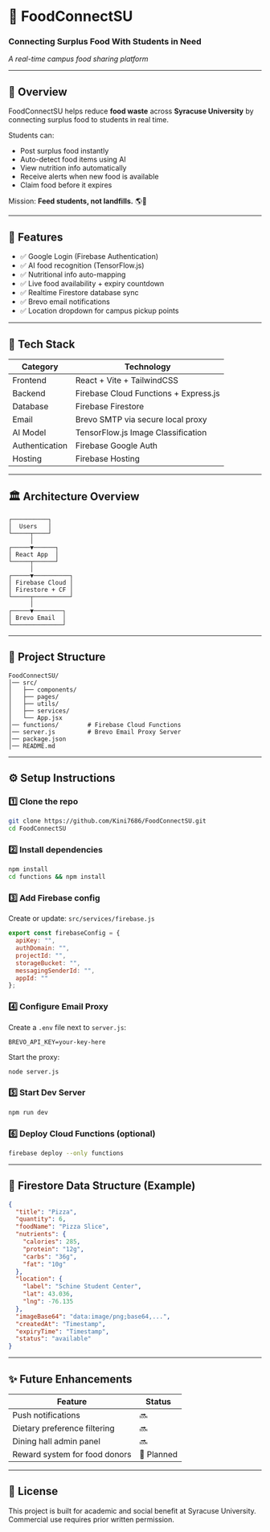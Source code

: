 # 🍱 FoodConnectSU  
### Connecting Surplus Food With Students in Need  
_A real-time campus food sharing platform_

---

## 📌 Overview

FoodConnectSU helps reduce **food waste** across **Syracuse University** by connecting surplus food to students in real time.

Students can:
- Post surplus food instantly
- Auto-detect food items using AI
- View nutrition info automatically
- Receive alerts when new food is available
- Claim food before it expires

Mission: **Feed students, not landfills.** 🌎💚

---

## 🚀 Features

- ✅ Google Login (Firebase Authentication)
- ✅ AI food recognition (TensorFlow.js)
- ✅ Nutritional info auto-mapping
- ✅ Live food availability + expiry countdown
- ✅ Realtime Firestore database sync
- ✅ Brevo email notifications
- ✅ Location dropdown for campus pickup points

---

## 🧩 Tech Stack

| Category | Technology |
|---------|------------|
| Frontend | React + Vite + TailwindCSS |
| Backend | Firebase Cloud Functions + Express.js |
| Database | Firebase Firestore |
| Email | Brevo SMTP via secure local proxy |
| AI Model | TensorFlow.js Image Classification |
| Authentication | Firebase Google Auth |
| Hosting | Firebase Hosting |

---

## 🏛 Architecture Overview

```
┌──────────┐
│  Users   │
└─────┬────┘
      │
┌─────▼──────┐
│ React App  │
└─────┬──────┘
      │
┌─────▼──────────┐
│ Firebase Cloud │
│ Firestore + CF │
└─────┬──────────┘
      │
┌─────▼────────┐
│ Brevo Email  │
└──────────────┘
```

---

## 📂 Project Structure

```
FoodConnectSU/
│── src/
│   ├── components/
│   ├── pages/
│   ├── utils/
│   ├── services/
│   └── App.jsx
│── functions/        # Firebase Cloud Functions
│── server.js         # Brevo Email Proxy Server
│── package.json
│── README.md
```

---

## ⚙️ Setup Instructions

### 1️⃣ Clone the repo
```sh
git clone https://github.com/Kini7686/FoodConnectSU.git
cd FoodConnectSU
```

### 2️⃣ Install dependencies
```sh
npm install
cd functions && npm install
```

### 3️⃣ Add Firebase config  
Create or update: `src/services/firebase.js`
```js
export const firebaseConfig = {
  apiKey: "",
  authDomain: "",
  projectId: "",
  storageBucket: "",
  messagingSenderId: "",
  appId: ""
};
```

### 4️⃣ Configure Email Proxy  
Create a `.env` file next to `server.js`:
```env
BREVO_API_KEY=your-key-here
```

Start the proxy:
```sh
node server.js
```

### 5️⃣ Start Dev Server
```sh
npm run dev
```

### 6️⃣ Deploy Cloud Functions (optional)
```sh
firebase deploy --only functions
```

---

## 🔐 Firestore Data Structure (Example)

```json
{
  "title": "Pizza",
  "quantity": 6,
  "foodName": "Pizza Slice",
  "nutrients": {
    "calories": 285,
    "protein": "12g",
    "carbs": "36g",
    "fat": "10g"
  },
  "location": {
    "label": "Schine Student Center",
    "lat": 43.036,
    "lng": -76.135
  },
  "imageBase64": "data:image/png;base64,...",
  "createdAt": "Timestamp",
  "expiryTime": "Timestamp",
  "status": "available"
}
```

---

## ✨ Future Enhancements

| Feature | Status |
|---------|--------|
| Push notifications | 🔜 |
| Dietary preference filtering | 🔜 |
| Dining hall admin panel | 🔜 |
| Reward system for food donors | 🚀 Planned |

---



## 📝 License

This project is built for academic and social benefit at Syracuse University.  
Commercial use requires prior written permission.
